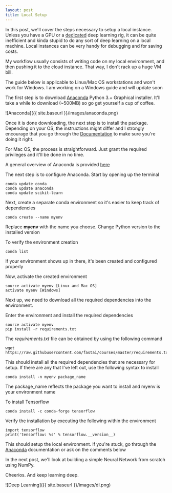 ```yaml
---
layout: post
title: Local Setup
---
```


In this post, we'll cover the steps necessary to setup a local instance. Unless you have a GPU or a [dedicated](https://medium.com/@andytwigg/building-a-deep-learning-machine-a48ae696801f) deep learning rig, it can be quite inefficient and kinda stupid to do any sort of deep learning on a local machine. Local instances can be very handy for debugging and for saving costs.

My workflow usually consists of writing code on my local environment, and then pushing it to the cloud instance. That way, I don't rack up a huge VM bill. 

The guide below is applicable to Linux/Mac OS workstations and won't work for Windows. I am working on a Windows guide and will update soon

The first step is to download [Anaconda](https://www.anaconda.com/download) Python 3.+ Graphical installer. It'll take a while to download (~500MB) so go get yourself a cup of coffee.

![Anaconda]({{ site.baseurl }}/images/anaconda.png) 

Once it is done downloading, the next step is to install the package. Depending on your OS, the instructions might differ and I strongly encourage that you go through the [Documentation](https://docs.anaconda.com/anaconda/install) to make sure you're doing it right. 

For Mac OS, the process is straightforward. Just grant the required privileges and it'll be done in no time.

A general overview of Anaconda is provided [here](https://medium.com/ai-saturdays/basic-tutorials-part-3-4962731e808e)

The next step is to configure Anaconda. Start by opening up the terminal

```
conda update conda
conda update anaconda
conda update scikit-learn
```

Next, create a separate conda environment so it's easier to keep track of dependencies

```
conda create --name myenv 
```
Replace **myenv** with the name you choose. Change Python version to the installed version

To verify the environment creation

```
conda list
```

If your environment shows up in there, it's been created and configured properly

Now, activate the created environment

```
source activate myenv [Linux and Mac OS]
activate myenv [Windows]
```

Next up, we need to download all the required dependencies into the environment. 

Enter the environment and install the required dependencies
```
source activate myenv
pip install -r requirements.txt
```

The *requirements.txt* file can be obtained by using the following command
```
wget https://raw.githubusercontent.com/fastai/courses/master/requirements.txt
```

This should install all the required dependencies that are necessary for setup. If there are any that I've left out, use the following syntax to install
```
conda install -n myenv package_name
``` 

The package_name reflects the package you want to install and myenv is your environment name

To install Tensorflow
```
conda install -c conda-forge tensorflow
```

Verify the installation by executing the following within the environment

```
import tensorflow
print('tensorflow: %s' % tensorflow.__version__)
```

This should setup the local environment. If you're stuck, go through the [Anaconda](https://conda.io/docs/index.html) documentation or ask on the comments below

In the next post, we'll look at building a simple Neural Network from scratch using NumPy. 

Cheerios. And keep learning deep.

![Deep Learning]({{ site.baseurl }}/images/dl.png)

